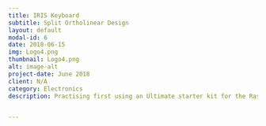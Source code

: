 ```yaml
---
title: IRIS Keyboard
subtitle: Split Ortholinear Design
layout: default
modal-id: 6
date: 2018-06-15
img: Logo4.png
thumbnail: Logo4.png
alt: image-alt
project-date: June 2018
client: N/A
category: Electronics
description: Practising first using an Ultimate starter kit for the Raspberry Pi 3B as an introduction to wiring LEDs, rotary encoders and joysticks, I plan to build an IRIS keyboard with custom features and designs such as rotary encoders, joysticks and 3D printed cases. 


---
```

